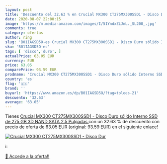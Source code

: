 ```yaml
---
layout: post
title: 'Descuento del 32.63 % en Crucial MX300 CT275MX300SSD1 - Disco Dur'
date: 2020-08-07 22:00:15
image: 'https://m.media-amazon.com/images/I/51YndxZLJmL._SL200_.jpg'
comments: true
category: ofertas
author: ring
slug: 'B01IAGSD5O-es Crucial MX300 CT275MX300SSD1 - Disco Duro sólido Interno...'
sku: 'B01IAGSD5O-es'
tags: [ 'disco','duro', ]
actualPrice: 63.05 EUR
currency: EUR
price: 63.05
comparePrice: 93.59 EUR
prodname: 'Crucial MX300 CT275MX300SSD1 - Disco Duro sólido Interno SSD de 275 GB  3D NAND  SATA  2.5 Pulgadas '
country: 'es'
flag: '🇪🇸'
brand: ''
buyurl: 'https://www.amazon.es/dp/B01IAGSD5O/?tag=tolees-21'
descuento: '32.63'
average: '63.05'
---
```


Tienes [Crucial MX300 CT275MX300SSD1 - Disco Duro sólido Interno SSD de 275 GB  3D NAND  SATA  2.5 Pulgadas ](https://www.amazon.es/dp/B01IAGSD5O/?tag=tolees-21) con un 32.63 % de descuento con precio de oferta de 63.05 EUR (original: 93.59 EUR) en el siguiente enlace!

[![Crucial MX300 CT275MX300SSD1 - Disco Dur](https://m.media-amazon.com/images/I/51YndxZLJmL._SL200_.jpg)](https://www.amazon.es/dp/B01IAGSD5O/?tag=tolees-21)

ℹ️:


[🛒 Accede a la oferta!!](https://www.amazon.es/dp/B01IAGSD5O/?tag=tolees-21)
